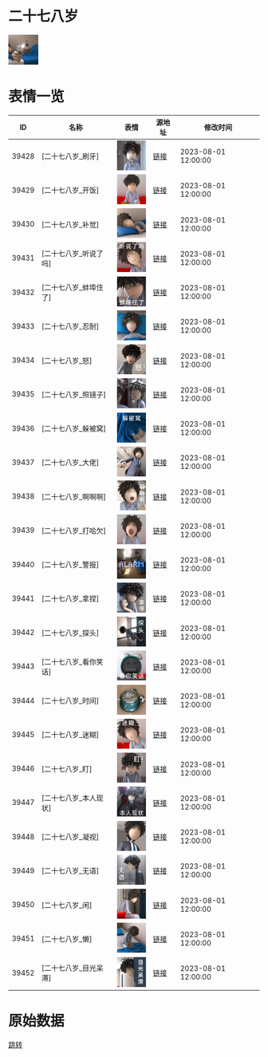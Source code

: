 # 二十七八岁

<img src="./cover.png" height="60" alt="cover" />

# 表情一览

|ID|名称|表情|源地址|修改时间|
|----|----|----|----|----|
|39428|[二十七八岁_刷牙]|<img src="./pic/039428_%5B二十七八岁_刷牙%5D.png" height="60" alt="刷牙"/>|[链接](https://i0.hdslb.com/bfs/garb/7e88825901f272bef18d394229676429c4cb7613.png)|2023-08-01 12:00:00|
|39429|[二十七八岁_开饭]|<img src="./pic/039429_%5B二十七八岁_开饭%5D.png" height="60" alt="开饭"/>|[链接](https://i0.hdslb.com/bfs/garb/c7349150de1a4a324062fb91b296f3f38fe68afd.png)|2023-08-01 12:00:00|
|39430|[二十七八岁_补觉]|<img src="./pic/039430_%5B二十七八岁_补觉%5D.png" height="60" alt="补觉"/>|[链接](https://i0.hdslb.com/bfs/garb/08c8d3bef32f54266c07dd5e50c25f31c1b0ed2c.png)|2023-08-01 12:00:00|
|39431|[二十七八岁_听说了吗]|<img src="./pic/039431_%5B二十七八岁_听说了吗%5D.png" height="60" alt="听说了吗"/>|[链接](https://i0.hdslb.com/bfs/garb/6cded861cf9d1a20a6dfcf541eca4bb1ab2cc8e3.png)|2023-08-01 12:00:00|
|39432|[二十七八岁_蚌埠住了]|<img src="./pic/039432_%5B二十七八岁_蚌埠住了%5D.png" height="60" alt="蚌埠住了"/>|[链接](https://i0.hdslb.com/bfs/garb/750dfcb1ef6210d3978d513423d3a641e8b92f65.png)|2023-08-01 12:00:00|
|39433|[二十七八岁_忍耐]|<img src="./pic/039433_%5B二十七八岁_忍耐%5D.png" height="60" alt="忍耐"/>|[链接](https://i0.hdslb.com/bfs/garb/df3bd5dea01ede28744e1277b4c3c087a2e6bc32.png)|2023-08-01 12:00:00|
|39434|[二十七八岁_怒]|<img src="./pic/039434_%5B二十七八岁_怒%5D.png" height="60" alt="怒"/>|[链接](https://i0.hdslb.com/bfs/garb/6f07fd70a0d37944a433e6d3605fe3095a7875cb.png)|2023-08-01 12:00:00|
|39435|[二十七八岁_照镜子]|<img src="./pic/039435_%5B二十七八岁_照镜子%5D.png" height="60" alt="照镜子"/>|[链接](https://i0.hdslb.com/bfs/garb/dac3635c994e8c0f1673c92af7b5338603a88cff.png)|2023-08-01 12:00:00|
|39436|[二十七八岁_躲被窝]|<img src="./pic/039436_%5B二十七八岁_躲被窝%5D.png" height="60" alt="躲被窝"/>|[链接](https://i0.hdslb.com/bfs/garb/aa5ac2d98222c859411acecfa97e75856cb0fd14.png)|2023-08-01 12:00:00|
|39437|[二十七八岁_大佬]|<img src="./pic/039437_%5B二十七八岁_大佬%5D.png" height="60" alt="大佬"/>|[链接](https://i0.hdslb.com/bfs/garb/c9d3b511a1269c70f17438895b12a8c6da3f72f7.png)|2023-08-01 12:00:00|
|39438|[二十七八岁_啊啊啊]|<img src="./pic/039438_%5B二十七八岁_啊啊啊%5D.png" height="60" alt="啊啊啊"/>|[链接](https://i0.hdslb.com/bfs/garb/0750bff845c7c44a351bee414be6898a98968b70.png)|2023-08-01 12:00:00|
|39439|[二十七八岁_打哈欠]|<img src="./pic/039439_%5B二十七八岁_打哈欠%5D.png" height="60" alt="打哈欠"/>|[链接](https://i0.hdslb.com/bfs/garb/ecb4e3557f8e557ebe9e4b8f156a4a8aba1d7615.png)|2023-08-01 12:00:00|
|39440|[二十七八岁_警报]|<img src="./pic/039440_%5B二十七八岁_警报%5D.png" height="60" alt="警报"/>|[链接](https://i0.hdslb.com/bfs/garb/64ad8ca09505bde46ecf7efb4b1eb48770e7cb5e.png)|2023-08-01 12:00:00|
|39441|[二十七八岁_拿捏]|<img src="./pic/039441_%5B二十七八岁_拿捏%5D.png" height="60" alt="拿捏"/>|[链接](https://i0.hdslb.com/bfs/garb/3cfffe251dd873c839de3fc47705fa7c798dec52.png)|2023-08-01 12:00:00|
|39442|[二十七八岁_探头]|<img src="./pic/039442_%5B二十七八岁_探头%5D.png" height="60" alt="探头"/>|[链接](https://i0.hdslb.com/bfs/garb/6f6c5dcb0b35b4d9061cbc1eb756c341ec16f3f4.png)|2023-08-01 12:00:00|
|39443|[二十七八岁_看你笑话]|<img src="./pic/039443_%5B二十七八岁_看你笑话%5D.png" height="60" alt="看你笑话"/>|[链接](https://i0.hdslb.com/bfs/garb/36302b1c06608033161c024a6bf58ae8772f7a74.png)|2023-08-01 12:00:00|
|39444|[二十七八岁_时间]|<img src="./pic/039444_%5B二十七八岁_时间%5D.png" height="60" alt="时间"/>|[链接](https://i0.hdslb.com/bfs/garb/e9cbe0d2c139641c60fdb0ee9f82707236632975.png)|2023-08-01 12:00:00|
|39445|[二十七八岁_迷糊]|<img src="./pic/039445_%5B二十七八岁_迷糊%5D.png" height="60" alt="迷糊"/>|[链接](https://i0.hdslb.com/bfs/garb/b1223207f9a4c7bd999053f772a7453f53e0974e.png)|2023-08-01 12:00:00|
|39446|[二十七八岁_盯]|<img src="./pic/039446_%5B二十七八岁_盯%5D.png" height="60" alt="盯"/>|[链接](https://i0.hdslb.com/bfs/garb/32bd76caade808dedd3d7f5141656b6914e6613a.png)|2023-08-01 12:00:00|
|39447|[二十七八岁_本人现状]|<img src="./pic/039447_%5B二十七八岁_本人现状%5D.png" height="60" alt="本人现状"/>|[链接](https://i0.hdslb.com/bfs/garb/405b785fe4b43e5701957086c58076e1872f5c54.png)|2023-08-01 12:00:00|
|39448|[二十七八岁_凝视]|<img src="./pic/039448_%5B二十七八岁_凝视%5D.png" height="60" alt="凝视"/>|[链接](https://i0.hdslb.com/bfs/garb/b86e59d11434258dde8152055b963ddbc6926a89.png)|2023-08-01 12:00:00|
|39449|[二十七八岁_无语]|<img src="./pic/039449_%5B二十七八岁_无语%5D.png" height="60" alt="无语"/>|[链接](https://i0.hdslb.com/bfs/garb/d35167c85014518e88a7764f1d8e5ec50c575b09.png)|2023-08-01 12:00:00|
|39450|[二十七八岁_闲]|<img src="./pic/039450_%5B二十七八岁_闲%5D.png" height="60" alt="闲"/>|[链接](https://i0.hdslb.com/bfs/garb/bac4371364248d81eb64fbfba9542e9e4fbbca4c.png)|2023-08-01 12:00:00|
|39451|[二十七八岁_懒]|<img src="./pic/039451_%5B二十七八岁_懒%5D.png" height="60" alt="懒"/>|[链接](https://i0.hdslb.com/bfs/garb/42ec5799c9b42ba462e6ae3187e2046635ae7b83.png)|2023-08-01 12:00:00|
|39452|[二十七八岁_目光呆滞]|<img src="./pic/039452_%5B二十七八岁_目光呆滞%5D.png" height="60" alt="目光呆滞"/>|[链接](https://i0.hdslb.com/bfs/garb/92cee546d8860550737502e919190d517028eccf.png)|2023-08-01 12:00:00|

# 原始数据

[跳转](./raw.json)

